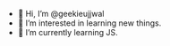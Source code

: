 - 👋 Hi, I’m @geekieujjwal
- 👀 I’m interested in learning new things.
- 🌱 I’m currently learning JS.

<!---
GeekieUjjwal/GeekieUjjwal is a ✨ special ✨ repository because its `README.md` (this file) appears on your GitHub profile.
You can click the Preview link to take a look at your changes.
--->
